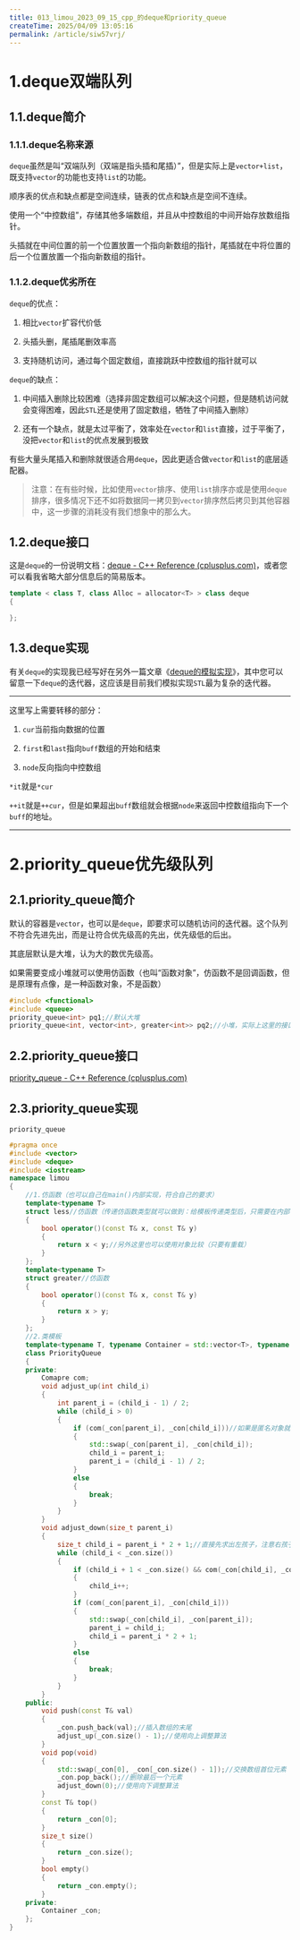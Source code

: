 ```yaml
---
title: 013_limou_2023_09_15_cpp_的deque和priority_queue
createTime: 2025/04/09 13:05:16
permalink: /article/siw57vrj/
---
```

# 1.deque双端队列

## 1.1.deque简介

### 1.1.1.deque名称来源

`deque`虽然是叫“双端队列（双端是指头插和尾插）”，但是实际上是`vector+list`，既支持`vector`的功能也支持`list`的功能。

顺序表的优点和缺点都是空间连续，链表的优点和缺点是空间不连续。

使用一个“中控数组”，存储其他多端数组，并且从中控数组的中间开始存放数组指针。

头插就在中间位置的前一个位置放置一个指向新数组的指针，尾插就在中将位置的后一个位置放置一个指向新数组的指针。

### 1.1.2.deque优劣所在

`deque`的优点：

1. 相比`vector`扩容代价低

2. 头插头删，尾插尾删效率高

3. 支持随机访问，通过每个固定数组，直接跳跃中控数组的指针就可以

`deque`的缺点：

1. 中间插入删除比较困难（选择非固定数组可以解决这个问题，但是随机访问就会变得困难，因此`STL`还是使用了固定数组，牺牲了中间插入删除）

2. 还有一个缺点，就是太过平衡了，效率处在`vector`和`list`直接，过于平衡了，没把`vector`和`list`的优点发展到极致

有些大量头尾插入和删除就很适合用`deque`，因此更适合做`vector`和`list`的底层适配器。

> 注意：在有些时候，比如使用`vector`排序、使用`list`排序亦或是使用`deque`排序，很多情况下还不如将数据同一拷贝到`vector`排序然后拷贝到其他容器中，这一步骤的消耗没有我们想象中的那么大。

## 1.2.deque接口

这是`deque`的一份说明文档：[deque - C++ Reference (cplusplus.com)](https://legacy.cplusplus.com/reference/deque/deque/)，或者您可以看我省略大部分信息后的简易版本。

```c++
template < class T, class Alloc = allocator<T> > class deque
{

};
```

## 1.3.deque实现

有关`deque`的实现我已经写好在另外一篇文章《[deque的模拟实现](./)》，其中您可以留意一下`deque`的迭代器，这应该是目前我们模拟实现`STL`最为复杂的迭代器。

----

这里写上需要转移的部分：

1. `cur`当前指向数据的位置

2. `first`和`last`指向`buff`数组的开始和结束

3. `node`反向指向中控数组

`*it`就是`*cur`

`++it`就是`++cur`，但是如果超出`buff`数组就会根据`node`来返回中控数组指向下一个`buff`的地址。

----

# 2.priority_queue优先级队列

## 2.1.priority_queue简介

默认的容器是`vector`，也可以是`deque`，即要求可以随机访问的迭代器。这个队列不符合先进先出，而是让符合优先级高的先出，优先级低的后出。

其底层默认是大堆，认为大的数优先级高。

如果需要变成小堆就可以使用仿函数（也叫“函数对象”，仿函数不是回调函数，但是原理有点像，是一种函数对象，不是函数）

```c++
#include <functional>
#include <queue>
priority_queue<int> pq1;//默认大堆
priority_queue<int, vector<int>, greater<int>> pq2;//小堆，实际上这里的接口设计的有点问题，没有写好
```

## 2.2.priority_queue接口

[priority_queue - C++ Reference (cplusplus.com)](https://legacy.cplusplus.com/reference/queue/priority_queue/)

## 2.3.priority_queue实现

```c+
priority_queue
```





```c++
#pragma once
#include <vector>
#include <deque>
#include <iostream>
namespace limou
{
    //1.仿函数（也可以自己在main()内部实现，符合自己的要求）
    template<typename T>
    struct less//仿函数（传递仿函数类型就可以做到：给模板传递类型后，只需要在内部创建对象（甚至匿名对象）就可以携带很多的成员函数，这比单纯使用函数指针来说厉害多了）
    {
        bool operator()(const T& x, const T& y)
        {
            return x < y;//另外这里也可以使用对象比较（只要有重载）
        }
    };
    template<typename T>
    struct greater//仿函数
    {
        bool operator()(const T& x, const T& y)
        {
            return x > y;
        }
    };
    //2.类模板
    template<typename T, typename Container = std::vector<T>, typename Comapre = less<T>>//默认大堆
    class PriorityQueue
    {
    private:
        Comapre com;
        void adjust_up(int child_i)
        {
            int parent_i = (child_i - 1) / 2;
            while (child_i > 0)
            {
                if (com(_con[parent_i], _con[child_i]))//如果是匿名对象就可以写成Compre()(_con[parent_i], _con[child_i])，虽然奇怪但是也有很多人使用
                {
                    std::swap(_con[parent_i], _con[child_i]);
                    child_i = parent_i;
                    parent_i = (child_i - 1) / 2;
                }
                else
                {
                    break;
                }
            }
        }
        void adjust_down(size_t parent_i)
        {
            size_t child_i = parent_i * 2 + 1;//直接先求出左孩子，注意右孩子不存在的情况
            while (child_i < _con.size())
            {
                if (child_i + 1 < _con.size() && com(_con[child_i], _con[child_i + 1]))//选出最大孩子的下标
                {
                    child_i++;
                }
                if (com(_con[parent_i], _con[child_i]))
                {
                    std::swap(_con[child_i], _con[parent_i]);
                    parent_i = child_i;
                    child_i = parent_i * 2 + 1;
                }
                else
                {
                    break;
                }
            }
        }
    public:
        void push(const T& val)
        {
            _con.push_back(val);//插入数组的末尾
            adjust_up(_con.size() - 1);//使用向上调整算法
        }
        void pop(void)
        {
            std::swap(_con[0], _con[_con.size() - 1]);//交换数组首位元素
            _con.pop_back();//删除最后一个元素
            adjust_down(0);//使用向下调整算法
        }
        const T& top()
        {
            return _con[0];
        }
        size_t size()
        {
            return _con.size();
        }
        bool empty()
        {
            return _con.empty();
        }
    private:
        Container _con;
    };
}
```

